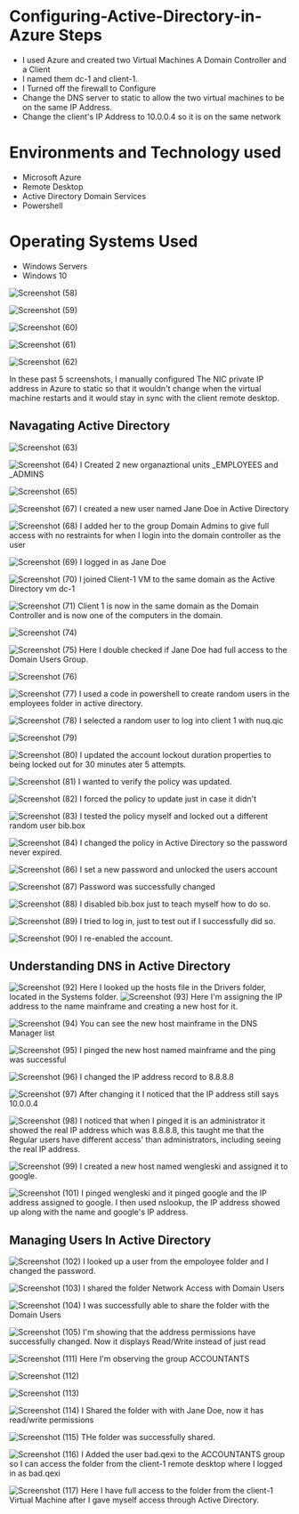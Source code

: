 # Configuring-Active-Directory-in-Azure Steps

- I used Azure and created two Virtual Machines A Domain Controller and a Client 
- I named them dc-1 and client-1. 
- I Turned off the firewall to Configure
- Change the DNS server to static to allow the two virtual machines to be on the same IP Address.
- Change the client's IP Address to 10.0.0.4 so it is on the same network

# Environments and Technology used
 - Microsoft Azure
 - Remote Desktop
 - Active Directory Domain Services
 - Powershell
# Operating Systems Used
 - Windows Servers
 - Windows 10

![Screenshot (58)](https://github.com/user-attachments/assets/50df7b90-8bc5-467b-b7d5-5dfad659448a)


![Screenshot (59)](https://github.com/user-attachments/assets/c9c0daa1-9a87-4729-ab22-2314286a89de)


![Screenshot (60)](https://github.com/user-attachments/assets/b71eef45-b6a2-4c4c-8443-1c349711a24f)


![Screenshot (61)](https://github.com/user-attachments/assets/445eeceb-90dd-408f-aa00-a3967c4af8aa)


![Screenshot (62)](https://github.com/user-attachments/assets/02814362-1a3e-47aa-afe3-3294bdfb1750)

In these past 5 screenshots, I manually configured The NIC private IP address in Azure to static so that it wouldn't change when the virtual machine restarts and it would stay in sync with the client remote desktop.

## Navagating Active Directory
![Screenshot (63)](https://github.com/user-attachments/assets/3a63e41e-47a9-4205-8d8e-1ea1063d9967)


![Screenshot (64)](https://github.com/user-attachments/assets/0d5b8194-12c2-41e8-8517-300e20287dc8)
I Created 2 new organaztional units _EMPLOYEES and _ADMINS

![Screenshot (65)](https://github.com/user-attachments/assets/7965447b-7c16-443e-82b2-8def7ddc058d)


![Screenshot (67)](https://github.com/user-attachments/assets/f241b950-c6d1-4c54-9819-f73252f77267)
I created a new user named Jane Doe in Active Directory

![Screenshot (68)](https://github.com/user-attachments/assets/4df82529-02c1-49d5-af28-49fb4fce2c82)
I added her to the group Domain Admins to give full access with no restraints for when I login into the domain controller as the user

![Screenshot (69)](https://github.com/user-attachments/assets/5190640c-e3fc-4684-aaaa-f266b7f31aea)
I logged in as Jane Doe


![Screenshot (70)](https://github.com/user-attachments/assets/3bd98434-3014-42d1-a9b6-98d322e8456f)
I joined Client-1 VM to the same domain as the Active Directory vm dc-1

![Screenshot (71)](https://github.com/user-attachments/assets/44798432-bf59-49ea-8fc4-4d9fd13822ef)
Client 1 is now in the same domain as the Domain Controller and is now one of the computers in the domain.


![Screenshot (74)](https://github.com/user-attachments/assets/2fa12f2b-fc76-462a-99c8-438a7a4f39ec)


![Screenshot (75)](https://github.com/user-attachments/assets/42840670-c5a6-4935-adf4-40bd00d6b939)
Here I double checked if Jane Doe had full access to the Domain Users Group.

![Screenshot (76)](https://github.com/user-attachments/assets/d0220526-b8d7-4cfd-b1ae-65d0cf3d58fd)


![Screenshot (77)](https://github.com/user-attachments/assets/7c6cba63-207d-4bb8-81be-d7a7d1c983b8)
I used a code in powershell to create random users in the employees folder in active directory.

![Screenshot (78)](https://github.com/user-attachments/assets/57bc53b5-4db3-48d5-a260-55d9302cfa5e)
I selected a random user to log into client 1 with nuq.qic

![Screenshot (79)](https://github.com/user-attachments/assets/e2525310-e466-4069-bdc4-56a336c9d83e)



![Screenshot (80)](https://github.com/user-attachments/assets/f46a32c7-d621-4a55-b10b-f89b76d000be)
I updated the account lockout duration properties to being locked out for 30 minutes ater 5 attempts.

![Screenshot (81)](https://github.com/user-attachments/assets/ead10667-0dc0-4459-8798-7ace20cbe5a1)
I wanted to verify the policy was updated.

![Screenshot (82)](https://github.com/user-attachments/assets/11751fff-98f7-446d-bc09-832884a6873a)
I forced the policy to update just in case it didn't

![Screenshot (83)](https://github.com/user-attachments/assets/418d5d11-2f50-49fd-a6b6-5957c8b2858d)
I tested the policy myself and locked out a different random user bib.box

![Screenshot (84)](https://github.com/user-attachments/assets/6a90e0af-5ba2-48e1-bcec-bb029e17e431)
I changed the policy in Active Directory so the password never expired.

![Screenshot (86)](https://github.com/user-attachments/assets/282b6a96-e2e4-4ceb-b5e0-32b179bf6510)
I set a new password and unlocked the users account 


![Screenshot (87)](https://github.com/user-attachments/assets/c3f5424f-b876-44df-92a2-64587c0dc775)
Password was successfully changed

![Screenshot (88)](https://github.com/user-attachments/assets/472d58d6-d931-4b65-a5c0-648849a8de28)
I disabled bib.box just to teach myself how to do so.

![Screenshot (89)](https://github.com/user-attachments/assets/8940b7d1-9748-462e-8bf4-d09a435b1f4b)
I tried to log in, just to test out if I successfully did so.

![Screenshot (90)](https://github.com/user-attachments/assets/99dc2b39-7248-4c35-ba2b-53cffa357e14)
I re-enabled the account.


## Understanding DNS in Active Directory
![Screenshot (92)](https://github.com/user-attachments/assets/b16c24d0-5cb5-4f68-9d0c-55efa1c9e92d)
Here I looked up the hosts file in the Drivers folder, located in the Systems folder.
![Screenshot (93)](https://github.com/user-attachments/assets/2b886c5d-401f-427f-8d0c-9dafc3ed765c)
Here I'm assigning the IP address to the name mainframe and creating a new host for it.

![Screenshot (94)](https://github.com/user-attachments/assets/83856d8b-1b65-42af-8d00-9ad74bf46619)
You can see the new host mainframe in the DNS Manager list

![Screenshot (95)](https://github.com/user-attachments/assets/d8d3a36b-d884-4486-b66f-f125c4af7a8d)
 I pinged the new host named mainframe and the ping was successful

![Screenshot (96)](https://github.com/user-attachments/assets/c6f9f647-e0d0-4004-b9fe-0ac46aa33f49)
I changed the IP address record to 8.8.8.8


![Screenshot (97)](https://github.com/user-attachments/assets/9648882e-283f-43d3-b989-01ebe801e9c9)
After changing it I noticed that the IP address still says 10.0.0.4

![Screenshot (98)](https://github.com/user-attachments/assets/7d72d5cf-ba6a-4f5b-b572-b73ab4600eb8)
I noticed that when I pinged it is an administrator it showed the real IP address which was 8.8.8.8, this taught me that the Regular users have different access' than administrators, including seeing the real IP address.

![Screenshot (99)](https://github.com/user-attachments/assets/e8bf3dbb-449d-48a2-a246-a1cae3bd6fc3)
I created a new host named wengleski and assigned it to google.


![Screenshot (101)](https://github.com/user-attachments/assets/e2f45583-70d7-4f38-8578-219292e733a1)
I pinged wengleski and it pinged google and the IP address assigned to google. I then used nslookup, the IP address showed up along with the name and google's IP address. 

## Managing Users In Active Directory
![Screenshot (102)](https://github.com/user-attachments/assets/720a741a-eb87-4315-bfda-087883fa92ee)
I looked  up a user from the empoloyee folder and I changed the password.


![Screenshot (103)](https://github.com/user-attachments/assets/ed77a490-a928-4105-989e-f0bf43222b93)
I shared the folder Network Access with Domain Users

![Screenshot (104)](https://github.com/user-attachments/assets/8080a4fd-f0b4-44f3-b894-d357fe47a044)
I was successfully able to share the folder with the Domain Users

![Screenshot (105)](https://github.com/user-attachments/assets/9fd46938-7a48-4032-a5eb-1c30e936db91)
I'm showing that the address permissions have successfully changed. Now it displays Read/Write instead of just read

![Screenshot (111)](https://github.com/user-attachments/assets/76dab9a6-af38-4f63-98bd-ca20a8764b37)
Here I'm observing the group ACCOUNTANTS

![Screenshot (112)](https://github.com/user-attachments/assets/114e8dfa-4be4-4502-b573-729dce7fbf76)


![Screenshot (113)](https://github.com/user-attachments/assets/2aeeb788-3faa-4f32-a20c-a5e32fb837b5)

![Screenshot (114)](https://github.com/user-attachments/assets/df69beb4-3930-4fc0-929c-b4373278c912)
I Shared the folder with with Jane Doe, now it has read/write permissions

![Screenshot (115)](https://github.com/user-attachments/assets/4abe5f7d-615c-4679-91d0-7176968c9b0d)
THe folder was successfully shared.

![Screenshot (116)](https://github.com/user-attachments/assets/294ffc9b-bafd-488d-9c4c-45ddac7fc213)
I Added the user bad.qexi to the ACCOUNTANTS group so I can access the folder from the client-1 remote desktop where I logged in as bad.qexi


![Screenshot (117)](https://github.com/user-attachments/assets/82ba3b37-f94e-4b99-a516-5823d94f8ca3)
Here I have full access to the folder from the client-1 Virtual Machine after I gave myself access through Active Directory.
